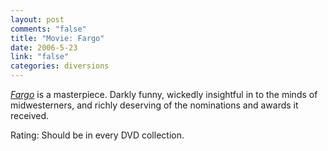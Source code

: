 ```yaml
--- 
layout: post
comments: "false"
title: "Movie: Fargo"
date: 2006-5-23
link: "false"
categories: diversions
---
```

<i><a href="http://imdb.com/title/tt0116282/" title="Fargo">Fargo</a></i> is a masterpiece. Darkly funny, wickedly insightful in to the minds of midwesterners, and richly deserving of the nominations and awards it received.

Rating: Should be in every DVD collection.
